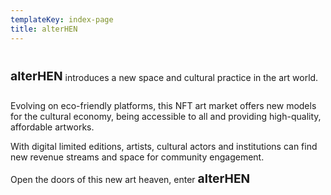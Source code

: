 ```yaml
---
templateKey: index-page
title: alterHEN
---
```

<h1 class="logo-text" style="font-size: 1.2rem; font-weight: bold; display: inline-block">alter<span>HEN</span></h1>  introduces a new space and cultural practice in the art world.

Evolving on eco-friendly platforms, this NFT art market offers new models for the cultural economy, being accessible to all and providing high-quality, affordable artworks.

With digital limited editions, artists, cultural actors and institutions can find new revenue streams and space for community engagement.

Open the doors of this new art heaven, enter <span class="logo-text" style="font-size: 1.2rem; font-weight: bold; display: inline-block">alter<span>HEN</span></span>
